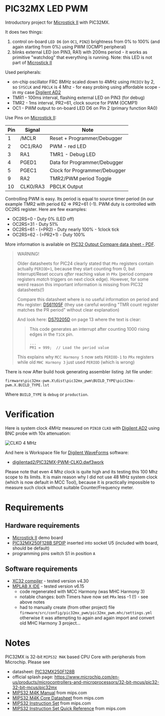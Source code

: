 # PIC32MX LED PWM

Introductory project for [Microstick II][PIC Microstick II] 
with PIC32MX.

It does two things:

1. control on-board `LED D6` (on `OC1`, `PIN2`) brightness from 0% to 100% 
   (and again starting from 0%) using PWM (OCMP1 peripheral)
1. blinks external LED (on PIN3, RA1) with 200ms period - it works
   as primitive "watchdog" that everything is running. Note: this
   LED is not part of [Microstick II][PIC Microstick II]

Used peripherals:
- on-chip oscillator FRC 8MHz scaled down to 4MHz using `FRCDIV` by 2,
  so `SYSCLK` and `PBCLK` is 4 Mhz - for easy probing using affordable
  scope - in my case [Digilent AD2][Digilent AD2]
- TMR1 - 100ms interval, flashing external LED on PIN3 (for debug)
- TMR2 - 1ms interval, PR2=61, clock source for PWM (OCMP1)
- OC1 - PWM output to on-board LED D6 on Pin 2 (primary function RA0)

Use Pins on [Microstick II][PIC Microstick II]:

| Pin | Signal | Note |
| --- | --- | --- |
| 1 | /MCLR | Reset + Programmer/Debugger |
| 2 | OC1/RA0 | PWM - red LED |
| 3 | RA1 | TMR1 - Debug LED |
| 4 | PGED1 | Data for Programmer/Debugger |
| 5 | PGEC1 | Clock for Programmer/Debugger |
| 9 | RA2  | TMR2/PWM period Toggle |
| 10 | CLKO/RA3 | PBCLK Output |


Controlling PWM is easy. Its period is equal to source timer period
(in our example TMR2 with period 62 => PR2=61 (-1). PWM duty is controlled
with OC2RS register. Here are few examples:
- OC2RS=0  - Duty 0% (LED off)
- OC2RS=31 - Duty 51% 
- OC2RS=61 - (=PR2) - Duty nearly 100% - 1clock tick
- OC2RS=62 - (=PR2+1) - Duty 100%

More information is available on [PIC32 Output Compare data sheet - PDF][PIC32 Output Compare].

> WARNING!
>
> Older datasheets for PIC24 clearly stated that `PRx` registers
> contain actually `PERIOD+1`, because they start counting from 0,
> but Interrupt/Reset occurs *after* reaching value in `PRx` (period
> compare registers *match* triggers on next clock edge). However,
> for some weird reason this important information is missing
> from PIC32 datasheets(!)
> 
> Compare this datasheet where is no useful information on period
> and `PRx` register: [DS61105F][DS61105F] (they use careful wording
> "TMR count register matches the PR period" without clear explanation)
>
> And look here: [DS70205D][DS70205D] on page 13 where the text is clear:
>
> >  This code generates an interrupt after counting 1000 rising edges in
> > the `T1CK` pin.
> >
> > ```
> > ...
> > PR1 = 999;  // Load the period value
> > ```
>
> This explains why `MCC Harmony 5` now sets `PERIOD-1` to `PRx`
> registers while old `MHC Harmony 3` just used `PERIOD` (which is
> wrong)

There is now After build hook generating assembler listing .lst file under:
```
firmware\pic32mx-pwm.X\dist\pic32mx_pwm\BUILD_TYPE\pic32mx-pwm.X.BUILD_TYPE.lst
```
Where `BUILD_TYPE` is `debug` or `production`.

# Verification

Here is system clock 4MHz measured on `PIN10` `CLKO`  with [Digilent AD2][Digilent AD2]
using BNC probe with 10x attenuation:

![CLKO 4 MHz](digilentad2/PIC32MX-PWM-CLKO.gif)

And here is Workspace file for [Digilent WaveForms][Digilent WaveForms]  software:
- [digilentad2/PIC32MX-PWM-CLKO.dwf3work](digilentad2/PIC32MX-PWM-CLKO.dwf3work)

Please note that even 4 Mhz clock is quite high and its testing this 100 Mhz
scope to its limits. It is main reason why I did not use 48 MHz system clock
(which is now default in MCC Tool), because it is practically impossible to
measure such clock without suitable Counter/Frequency meter.

# Requirements

## Hardware requirements

* [Microstick II][PIC Microstick II]  demo board
* [PIC32MX250F128B SPDIP][PIC32MX250F128B] inserted into socket U5
  (included with board, should be default)
* programming pins switch S1 in position `A`

## Software requirements

* [XC32 compiler][XC compilers] - tested version v4.30
* [MPLAB X IDE][MPLAB X IDE] - tested version v6.15
  - code regenerated with MCC Harmony (was MHC Harmony 3)
  - notable changes: both Timers have now set `PRx` less -1 (!) - see
    above notes
  - had to manually create (from other project) file `firmware/src/config/pic32mx_pwm/pic32mx_pwm.mhc/settings.yml` otherwise it was attempting to again and again import
    and convert old MHC Harmony 3 project...

# Notes

PIC32MX is 32-bit `MIPS32 M4K` based CPU Core with peripherals from Microchip.
Please see
- datasheet: [PIC32MX250F128B][PIC32MX250F128B]
- official splash page: https://www.microchip.com/en-us/products/microcontrollers-and-microprocessors/32-bit-mcus/pic32-32-bit-mcus/pic32mx
- [MIPS32 M4K Manual][MIPS32 M4K Manual] from mips.com
- [MIPS32 M4K Core Datasheet][MIPS32 M4K DTS] from mips.com
- [MIPS32 Instruction Set][MIPS32 BIS] from mips.com
- [MIPS32 Instruction Set Quick Reference][MIPS32 QRC] from mips.com

[MIPS32 M4K DTS]: https://s3-eu-west-1.amazonaws.com/downloads-mips/documents/MD00247-2B-M4K-DTS-02.01.pdf
[MIPS32 BIS]: https://s3-eu-west-1.amazonaws.com/downloads-mips/documents/MD00086-2B-MIPS32BIS-AFP-05.04.pdf
[MIPS32 QRC]: https://s3-eu-west-1.amazonaws.com/downloads-mips/documents/MD00565-2B-MIPS32-QRC-01.01.pdf
[MIPS32 M4K Manual]: https://s3-eu-west-1.amazonaws.com/downloads-mips/documents/MD00249-2B-M4K-SUM-02.03.pdf
[DS70205D]: https://ww1.microchip.com/downloads/en/DeviceDoc/70205D.pdf
[DS61105F]: http://ww1.microchip.com/downloads/en/devicedoc/61105f.pdf
[PIC32 Output Compare]: http://ww1.microchip.com/downloads/en/devicedoc/61111e.pdf
[Harmony]: https://www.microchip.com/mplab/mplab-harmony
[XC compilers]: https://www.microchip.com/mplab/compilers
[MPLAB X IDE]: https://www.microchip.com/mplab/mplab-x-ide
[PIC32MX250F128B]: https://www.microchip.com/wwwproducts/en/PIC32MX250F128B
[PIC Microstick II]: https://www.microchip.com/DevelopmentTools/ProductDetails/dm330013-2
[Digilent AD2]: https://digilent.com/shop/analog-discovery-2-100ms-s-usb-oscilloscope-logic-analyzer-and-variable-power-supply/
[Digilent WaveForms]: https://digilent.com/shop/software/digilent-waveforms/
